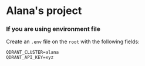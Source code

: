 # Alana's project

### If you are using environment file

Create an `.env` file on the `root` with the following fields:

```
QDRANT_CLUSTER=alana
QDRANT_API_KEY=xyz
```
